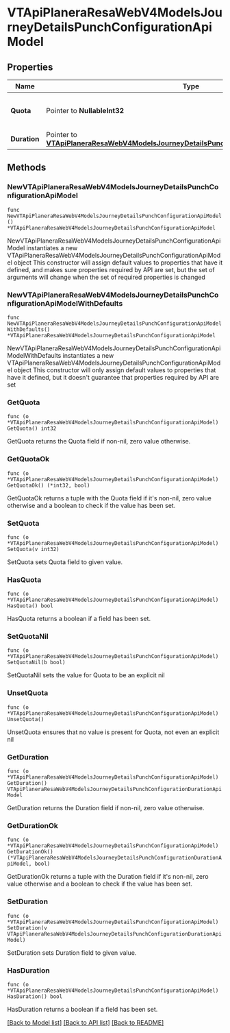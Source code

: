 # VTApiPlaneraResaWebV4ModelsJourneyDetailsPunchConfigurationApiModel

## Properties

Name | Type | Description | Notes
------------ | ------------- | ------------- | -------------
**Quota** | Pointer to **NullableInt32** | Punch quota of a single ticket. | [optional] 
**Duration** | Pointer to [**VTApiPlaneraResaWebV4ModelsJourneyDetailsPunchConfigurationDurationApiModel**](VTApiPlaneraResaWebV4ModelsJourneyDetailsPunchConfigurationDurationApiModel.md) |  | [optional] 

## Methods

### NewVTApiPlaneraResaWebV4ModelsJourneyDetailsPunchConfigurationApiModel

`func NewVTApiPlaneraResaWebV4ModelsJourneyDetailsPunchConfigurationApiModel() *VTApiPlaneraResaWebV4ModelsJourneyDetailsPunchConfigurationApiModel`

NewVTApiPlaneraResaWebV4ModelsJourneyDetailsPunchConfigurationApiModel instantiates a new VTApiPlaneraResaWebV4ModelsJourneyDetailsPunchConfigurationApiModel object
This constructor will assign default values to properties that have it defined,
and makes sure properties required by API are set, but the set of arguments
will change when the set of required properties is changed

### NewVTApiPlaneraResaWebV4ModelsJourneyDetailsPunchConfigurationApiModelWithDefaults

`func NewVTApiPlaneraResaWebV4ModelsJourneyDetailsPunchConfigurationApiModelWithDefaults() *VTApiPlaneraResaWebV4ModelsJourneyDetailsPunchConfigurationApiModel`

NewVTApiPlaneraResaWebV4ModelsJourneyDetailsPunchConfigurationApiModelWithDefaults instantiates a new VTApiPlaneraResaWebV4ModelsJourneyDetailsPunchConfigurationApiModel object
This constructor will only assign default values to properties that have it defined,
but it doesn't guarantee that properties required by API are set

### GetQuota

`func (o *VTApiPlaneraResaWebV4ModelsJourneyDetailsPunchConfigurationApiModel) GetQuota() int32`

GetQuota returns the Quota field if non-nil, zero value otherwise.

### GetQuotaOk

`func (o *VTApiPlaneraResaWebV4ModelsJourneyDetailsPunchConfigurationApiModel) GetQuotaOk() (*int32, bool)`

GetQuotaOk returns a tuple with the Quota field if it's non-nil, zero value otherwise
and a boolean to check if the value has been set.

### SetQuota

`func (o *VTApiPlaneraResaWebV4ModelsJourneyDetailsPunchConfigurationApiModel) SetQuota(v int32)`

SetQuota sets Quota field to given value.

### HasQuota

`func (o *VTApiPlaneraResaWebV4ModelsJourneyDetailsPunchConfigurationApiModel) HasQuota() bool`

HasQuota returns a boolean if a field has been set.

### SetQuotaNil

`func (o *VTApiPlaneraResaWebV4ModelsJourneyDetailsPunchConfigurationApiModel) SetQuotaNil(b bool)`

 SetQuotaNil sets the value for Quota to be an explicit nil

### UnsetQuota
`func (o *VTApiPlaneraResaWebV4ModelsJourneyDetailsPunchConfigurationApiModel) UnsetQuota()`

UnsetQuota ensures that no value is present for Quota, not even an explicit nil
### GetDuration

`func (o *VTApiPlaneraResaWebV4ModelsJourneyDetailsPunchConfigurationApiModel) GetDuration() VTApiPlaneraResaWebV4ModelsJourneyDetailsPunchConfigurationDurationApiModel`

GetDuration returns the Duration field if non-nil, zero value otherwise.

### GetDurationOk

`func (o *VTApiPlaneraResaWebV4ModelsJourneyDetailsPunchConfigurationApiModel) GetDurationOk() (*VTApiPlaneraResaWebV4ModelsJourneyDetailsPunchConfigurationDurationApiModel, bool)`

GetDurationOk returns a tuple with the Duration field if it's non-nil, zero value otherwise
and a boolean to check if the value has been set.

### SetDuration

`func (o *VTApiPlaneraResaWebV4ModelsJourneyDetailsPunchConfigurationApiModel) SetDuration(v VTApiPlaneraResaWebV4ModelsJourneyDetailsPunchConfigurationDurationApiModel)`

SetDuration sets Duration field to given value.

### HasDuration

`func (o *VTApiPlaneraResaWebV4ModelsJourneyDetailsPunchConfigurationApiModel) HasDuration() bool`

HasDuration returns a boolean if a field has been set.


[[Back to Model list]](../README.md#documentation-for-models) [[Back to API list]](../README.md#documentation-for-api-endpoints) [[Back to README]](../README.md)



